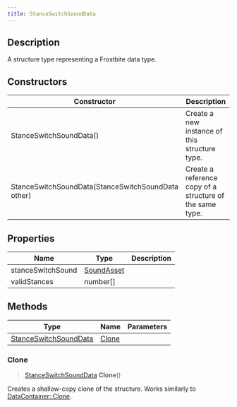 ```yaml
---
title: StanceSwitchSoundData
---
```

## Description

A structure type representing a Frostbite data type.

## Constructors

| Constructor                                        | Description                                              |
| -------------------------------------------------- | -------------------------------------------------------- |
| StanceSwitchSoundData()                            | Create a new instance of this structure type.            |
| StanceSwitchSoundData(StanceSwitchSoundData other) | Create a reference copy of a structure of the same type. |

## Properties

| Name              | Type                     | Description |
| ----------------- | ------------------------ | ----------- |
| stanceSwitchSound | [SoundAsset](SoundAsset) |             |
| validStances      | number\[\]               |             |

## Methods

| Type                                           | Name            | Parameters |
| ---------------------------------------------- | --------------- | ---------- |
| [StanceSwitchSoundData](StanceSwitchSoundData) | [Clone](#clone) |            |

### Clone

> [StanceSwitchSoundData](StanceSwitchSoundData) **Clone**()

Creates a shallow-copy clone of the structure. Works similarly to [DataContainer::Clone](/vext/ref/shared/class/datacontainer#clone).
